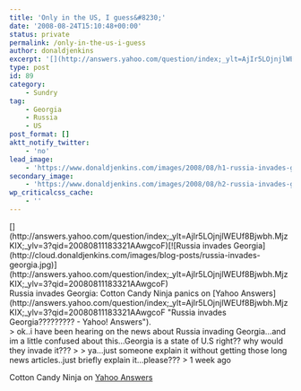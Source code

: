 ```yaml
---
title: 'Only in the US, I guess&#8230;'
date: '2008-08-24T15:10:48+00:00'
status: private
permalink: /only-in-the-us-i-guess
author: donaldjenkins
excerpt: '[](http://answers.yahoo.com/question/index;_ylt=AjIr5LOjnjlWEUf8Bjwbh.MjzKIX;_ylv=3?qid=20080811183321AAwgcoF)[![Russia invades Georgia](http://cloud.donaldjenkins.com/images/blog-posts/russia-invades-georgia.jpg)](http://answers.yahoo.com/question/index;_ylt=AjIr5LOjnjlWEUf8Bjwbh.MjzKIX;_ylv=3?qid=20080811183321AAwgcoF)'
type: post
id: 89
category:
    - Sundry
tag:
    - Georgia
    - Russia
    - US
post_format: []
aktt_notify_twitter:
    - 'no'
lead_image:
    - 'https://www.donaldjenkins.com/images/2008/08/h1-russia-invades-georgia.jpg'
secondary_image:
    - 'https://www.donaldjenkins.com/images/2008/08/h2-russia-invades-georgia.jpg'
wp_criticalcss_cache:
    - ''
---
```

<div class="outer-container"><div class="centering-container"><div class="inner-container"><div class="caption-box" style="width: 500px"><div> [](http://answers.yahoo.com/question/index;_ylt=AjIr5LOjnjlWEUf8Bjwbh.MjzKIX;_ylv=3?qid=20080811183321AAwgcoF)[![Russia invades Georgia](http://cloud.donaldjenkins.com/images/blog-posts/russia-invades-georgia.jpg)](http://answers.yahoo.com/question/index;_ylt=AjIr5LOjnjlWEUf8Bjwbh.MjzKIX;_ylv=3?qid=20080811183321AAwgcoF) </div><div class="caption-text"> Russia invades Georgia: Cotton Candy Ninja panics on [Yahoo Answers](http://answers.yahoo.com/question/index;_ylt=AjIr5LOjnjlWEUf8Bjwbh.MjzKIX;_ylv=3?qid=20080811183321AAwgcoF "Russia invades Georgia????????? - Yahoo! Answers"). </div></div></div></div></div>> ok..i have been hearing on the news about Russia invading Georgia…and im a little confused about this…Georgia is a state of U.S right?? why would they invade it???
> 
> ya…just someone explain it without getting those long news articles..just briefly explain it…please???  
> 1 week ago

Cotton Candy Ninja on [Yahoo Answers](http://answers.yahoo.com/question/index;_ylt=AjIr5LOjnjlWEUf8Bjwbh.MjzKIX;_ylv=3?qid=20080811183321AAwgcoF)